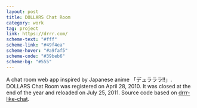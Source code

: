```yaml
---
layout: post
title: DOLLARS Chat Room
category: work
tag: project
link: https://drrr.com/
scheme-text: "#fff"
scheme-link: "#49f4ea"
scheme-hover: "#a9faf5"
scheme-code: "#39beb6"
scheme-bg: "#555"
---
```


<p>A chat room web app inspired by Japanese anime 「デュラララ!!」. DOLLARS Chat Room was registered on April 28, 2010. It was closed at the end of the year and reloaded on July 25, 2011. Source code based on <a href="https://code.google.com/p/drrr-like-chat/">drrr-like-chat</a>.</p>

